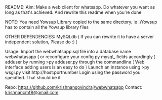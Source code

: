 README:
Aim: Make a web client for whatsapp. Do whatever you want as long as that's achieved. And rewrite this readme when you're done


NOTE: 
You need Yowsup Library copied to the same directory. ie .\Yowsup has to contain all the Yowsup library files

OTHER DEPENDENCIES:
	MySQLdb ( If you can rewrite it to have a server independent solution, Please do :) )

Usage:
	Import the webwhatsapp.sql file into a database name webwhatasapp ( or reconfigure your config.py mysql_ fields accordingly )
	adduser by running 	>py adduser.py	through the commandline ( Web interface adding users is an easy to do )
	Launch an instance using 	>py wsgi.py
	visit http://host:portnumber
	Login using the password you specified.
	That should be it

Repo: https://github.com/krishnangovindraj/webwhatsapp
Contact: krishnancmf8@gmail.com